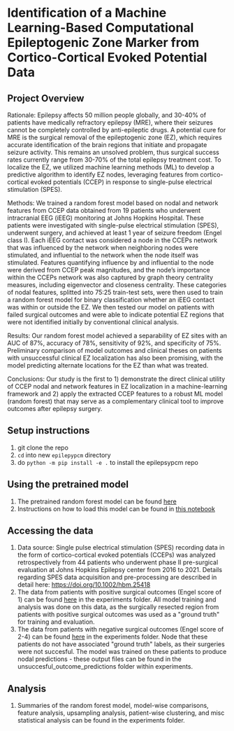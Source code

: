 # Identification of a Machine Learning-Based Computational Epileptogenic Zone Marker from Cortico-Cortical Evoked Potential Data

## Project Overview
 
Rationale: Epilepsy affects 50 million people globally, and 30-40% of patients have medically refractory epilepsy (MRE), where their seizures cannot be completely controlled by anti-epileptic drugs. A potential cure for MRE is the surgical removal of the epileptogenic zone (EZ), which requires accurate identification of the brain regions that initiate and propagate seizure activity. This remains an unsolved problem, thus surgical success rates currently range from 30-70% of the total epilepsy treatment cost. To localize the EZ, we utilized machine learning methods (ML) to develop a predictive algorithm to identify EZ nodes, leveraging features from cortico-cortical evoked potentials (CCEP) in response to single-pulse electrical stimulation (SPES).
 
Methods: We trained a random forest model based on nodal and network features from CCEP data obtained from 19 patients who underwent intracranial EEG (iEEG) monitoring at Johns Hopkins Hospital. These patients were investigated with single-pulse electrical stimulation (SPES), underwent surgery, and achieved at least 1 year of seizure freedom (Engel class I). Each iEEG contact was considered a node in the CCEPs network that was influenced by the network when neighboring nodes were stimulated, and influential to the network when the node itself was stimulated. Features quantifying influence by and influential to the node were derived from CCEP peak magnitudes, and the node’s importance within the CCEPs network was also captured by graph theory centrality measures, including eigenvector and closeness centrality. These categories of nodal features, splitted into 75:25 train-test sets, were then used to train a random forest model for binary classification whether an iEEG contact was within or outside the EZ. We then tested our model on patients with failed surgical outcomes and were able to indicate potential EZ regions that were not identified initially by conventional clinical analysis.  
 
Results: Our random forest model achieved a separability of EZ sites with an AUC of 87%, accuracy of 78%, sensitivity of 92%, and specificity of 75%. Preliminary comparison of model outcomes and clinical theses on patients with unsuccessful clinical EZ localization has also been promising, with the model predicting alternate locations for the EZ than what was treated.
 
Conclusions: Our study is the first to 1) demonstrate the direct clinical utility of CCEP nodal and network features in EZ localization in a machine-learning framework and 2) apply the extracted CCEP features to a robust ML model (random forest) that may serve as a complementary clinical tool to improve outcomes  after epilepsy surgery. 

## Setup instructions
1) git clone the repo
2) ```cd``` into new ```epilepypcm``` directory
3) do ```python -m pip install -e .``` to install the epilepsypcm repo

## Using the pretrained model
1) The pretrained random forest model can be found [here](final_random_forest.sav)
2) Instructions on how to load this model can be found in [this notebook](Using%20the%20Pretrained%20Random%20Forest%20Model.ipynb)


## Accessing the data
1) Data source: Single pulse electrical stimulation (SPES) recording data in the form of cortico-cortical evoked potentials (CCEPs) was analyzed retrospectively from 44 patients who underwent phase II pre-surgical evaluation at Johns Hopkins Epilepsy center from 2016 to 2021. Details regarding SPES data acquisition and pre-processing are described in detail here: https://doi.org/10.1002/hbm.25418
2) The data from patients with positive surgical outcomes (Engel score of 1) can be found [here](\experiments\final_df.csv) in the experiments folder. All model training and analysis was done on this data, as the surgically resected region from patients with positive surgical outcomes was used as a "ground truth" for training and evaluation.
3) The data from patients with negative surgical outcomes (Engel score of 2-4) can be found [here](\experiments\unsuccesful_df.csv) in the experiments folder. Node that these patients do not have associated "ground truth" labels, as their surgeries were not succesful. The model was trained on these patients to produce nodal predictions - these output files can be found in the unsuccesful_outcome_predictions folder within experiments.

## Analysis
1) Summaries of the random forest model, model-wise comparisons, feature analysis, upsampling analysis, patient-wise clustering, and misc statistical analysis can be found in the experiments folder.

